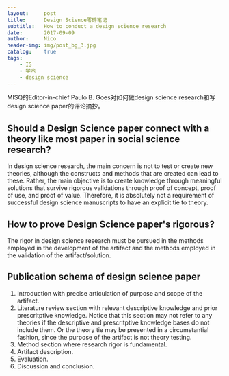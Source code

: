 ```yaml
---
layout:     post
title:      Design Science零碎笔记
subtitle:   How to conduct a design science research
date:       2017-09-09
author:     Nico
header-img: img/post_bg_3.jpg
catalog:    true
tags:
    - IS
    - 学术
    - design science
---
```


MISQ的Editor-in-chief Paulo B. Goes对如何做design science research和写design science paper的评论摘抄。

## Should a Design Science paper connect with a theory like most paper in social science research?
In design science research, the main concern is not to test or create new theories, although the constructs and methods that are created can lead to these. Rather, the main objective is to create knowledge through meaningful solutions that survive rigorous validations through proof of concept, proof of use, and proof of value. Therefore, it is absolutely not a requirement of successful design science manuscripts to have an explicit tie to theory.

## How to prove Design Science paper's rigorous?
The rigor in design science research must be pursued in the methods employed in the development of the artifact and the methods employed in the validation of the artifact/solution.

## Publication schema of design science paper
1. Introduction with precise articulation of purpose and scope of the artifact.
2. Literature review section with relevant descriptive knowledge and prior prescritptive knowledge. Notice that this section may not refer to any theories if the descriptive and prescritptive knowledge bases do not include them. Or the theory tie may be presented in a circumstantial fashion, since the purpose of the artifact is not theory testing.
3. Method section where research rigor is fundamental.
4. Artifact description.
5. Evaluation.
6. Discussion and conclusion.
